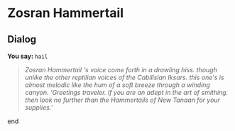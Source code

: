 # Zosran Hammertail


## Dialog


**You say:** `hail`




>*Zosran Hammertail 's voice come forth in a drawling hiss. though unlike the other reptilian voices of the Cabilisian Iksars. this one's is almost melodic like the hum of a soft breeze through a winding canyon. 'Greetings traveler. If you are an adept in the art of smithing. then look no further than the Hammertails of New Tanaan for your supplies.'*

end